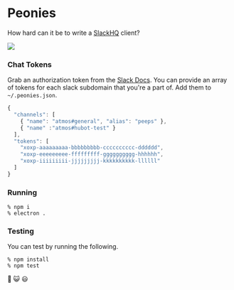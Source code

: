 # Peonies

How hard can it be to write a [SlackHQ](https://slack.com/) client?

![](https://cloud.githubusercontent.com/assets/38/7949418/88e29856-0942-11e5-98b0-17d37dae54e3.jpg)

### Chat Tokens

Grab an authorization token from the [Slack Docs](https://api.slack.com/web). You can provide an array of tokens for each slack subdomain that you're a part of. Add them to `~/.peonies.json`.

```javascript
{
  "channels": [
    { "name": "atmos#general", "alias": "peeps" },
    { "name" :"atmos#hubot-test" }
  ],
  "tokens": [
    "xoxp-aaaaaaaaa-bbbbbbbbb-cccccccccc-dddddd",
    "xoxp-eeeeeeeee-fffffffff-gggggggggg-hhhhhh",
    "xoxp-iiiiiiiii-jjjjjjjjj-kkkkkkkkkk-llllll"
  ]
}
```

### Running

    % npm i
    % electron .

### Testing

You can test by running the following.
    
    % npm install
    % npm test

:revolving_hearts: :smiley_cat: :smiley:
